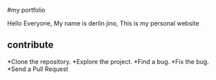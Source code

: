 #my portfolio

Hello Everyone,
My name is derlin jino, This is my personal website

## contribute

*Clone the repository.
*Explore the project.
*Find a bug.
*Fix the bug.
\*Send a Pull Request

